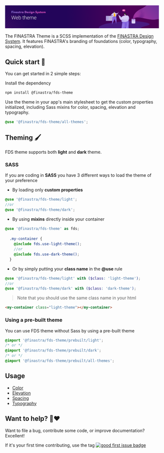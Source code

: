 ![](../../.github/assets/banner_web-theme.png)

The FINASTRA Theme is a SCSS implementation of the [FINASTRA Design System](https://design.fusionfabric.cloud). It features FINASTRA's branding of foundations (color, typography, spacing, elevation).

## Quick start 🤔

You can get started in 2 simple steps:

Install the dependency

```Bash
npm install @finastra/fds-theme
```

Use the theme in your app's main stylesheet to get the custom properties initialized, including Sass mixins for color, spacing, elevation and typography.

```SCSS
@use '@finastra/fds-theme/all-themes';
```

## Theming 🖌️

FDS theme supports both **light** and **dark** theme.

### SASS

If you are coding in **SASS** you have 3 different ways to load the theme of your preference

- By loading only **custom properties**

```SCSS
@use '@finastra/fds-theme/light';
//or
@use '@finastra/fds-theme/dark';
```

- By using **mixins** directly inside your container

```SCSS
@use '@finastra/fds-theme' as fds;

  .my-container {
    @include fds.use-light-theme();
    //or
    @include fds.use-dark-theme();
  }
```

- Or by simply putting your **class name** in the **@use** rule

```SCSS
@use '@finastra/fds-theme/light' with ($class: 'light-theme');
//or
@use '@finastra/fds-theme/dark' with ($class: 'dark-theme');
```

> Note that you should use the same class name in your html

```HTML
<my-container class="light-theme"></my-container>
```

### Using a pre-built theme

You can use FDS theme without Sass by using a pre-built theme

```CSS
@import '@finastra/fds-theme/prebuilt/light';
/* or */
@import '@finastra/fds-theme/prebuilt/dark';
/* or */
@import '@finastra/fds-theme/prebuilt/all-themes';
```

## Usage

- [Color](https://finastra.github.io/finastra-design-system/?path=/docs/design-tokens-color--custom-properties)
- [Elevation](https://finastra.github.io/finastra-design-system/?path=/docs/design-tokens-elevation--helper-classes)
- [Spacing](https://finastra.github.io/finastra-design-system/?path=/docs/design-tokens-spacing--custom-properties)
- [Typography](https://finastra.github.io/finastra-design-system/?path=/docs/design-tokens-typography--custom-properties)

## Want to help? 🤗❤️

Want to file a bug, contribute some code, or improve documentation?
Excellent!

If it's your first time contributing, use the tag [![good first issue badge](https://img.shields.io/badge/-good%20first%20issue-blueviolet?style=flat-square)](https://github.com/finastra/finastra-design-system/issues?q=is%3Aissue+is%3Aopen+label%3A%22good+first+issue%22)
